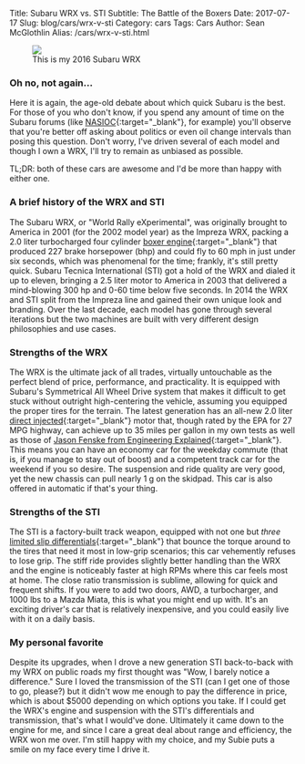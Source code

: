 Title: Subaru WRX vs. STI
Subtitle: The Battle of the Boxers
Date: 2017-07-17
Slug: blog/cars/wrx-v-sti
Category: cars
Tags: Cars
Author: Sean McGlothlin
Alias: /cars/wrx-v-sti.html

<figure class="image-center">
  <img src="/images/16wrx.jpg">
  <figcaption>This is my 2016 Subaru WRX</figcaption>
</figure>

### Oh no, not again...

Here it is again, the age-old debate about which quick Subaru is the best. For those of you who don't know, if you spend any amount of time on the Subaru forums (like [NASIOC](https://forums.nasioc.com/forums/){:target="\_blank"}, for example) you'll observe that you're better off asking about politics or even oil change intervals than posing this question. Don't worry, I've driven several of each model and though I own a WRX, I'll try to remain as unbiased as possible.

TL;DR: both of these cars are awesome and I'd be more than happy with either one.

### A brief history of the WRX and STI

The Subaru WRX, or "World Rally eXperimental", was originally brought to America in 2001 (for the 2002 model year) as the Impreza WRX, packing a 2.0 liter turbocharged four cylinder [boxer engine](https://en.wikipedia.org/wiki/Flat_engine){:target="\_blank"} that produced 227 brake horsepower (bhp) and could fly to 60 mph in just under six seconds, which was phenomenal for the time; frankly, it's still pretty quick. Subaru Tecnica International (STI) got a hold of the WRX and dialed it up to eleven, bringing a 2.5 liter motor to America in 2003 that delivered a mind-blowing 300 hp and 0-60 time below five seconds. In 2014 the WRX and STI split from the Impreza line and gained their own unique look and branding. Over the last decade, each model has gone through several iterations but the two machines are built with very different design philosophies and use cases.

### Strengths of the WRX

The WRX is the ultimate jack of all trades, virtually untouchable as the perfect blend of price, performance, and practicality. It is equipped with Subaru's Symmetrical All Wheel Drive system that makes it difficult to get stuck without outright high-centering the vehicle, assuming you equipped the proper tires for the terrain. The latest generation has an all-new 2.0 liter [direct injected](https://en.wikipedia.org/wiki/Gasoline_direct_injection){:target="\_blank"} motor that, though rated by the EPA for 27 MPG highway, can achieve up to 35 miles per gallon in my own tests as well as those of [Jason Fenske from Engineering Explained](https://www.youtube.com/watch?v=dVruWDgtTPg){:target="\_blank"}. This means you can have an economy car for the weekday commute (that is, if you manage to stay out of boost) and a competent track car for the weekend if you so desire. The suspension and ride quality are very good, yet the new chassis can pull nearly 1 g on the skidpad. This car is also offered in automatic if that's your thing.

### Strengths of the STI

The STI is a factory-built track weapon, equipped with not one but *three* [limited slip differentials](https://en.wikipedia.org/wiki/Limited-slip_differential){:target="\_blank"} that bounce the torque around to the tires that need it most in low-grip scenarios; this car vehemently refuses to lose grip. The stiff ride provides slightly better handling than the WRX and the engine is noticeably faster at high RPMs where this car feels most at home. The close ratio transmission is sublime, allowing for quick and frequent shifts. If you were to add two doors, AWD, a turbocharger, and 1000 lbs to a Mazda Miata, this is what you might end up with. It's an exciting driver's car that is relatively inexpensive, and you could easily live with it on a daily basis.

### My personal favorite

 Despite its upgrades, when I drove a new generation STI back-to-back with my WRX on public roads my first thought was "Wow, I barely notice a difference." Sure I loved the transmission of the STI (can I get one of those to go, please?) but it didn't wow me enough to pay the difference in price, which is about $5000 depending on which options you take. If I could get the WRX's engine and suspension with the STI's differentials and transmission, that's what I would've done. Ultimately it came down to the engine for me, and since I care a great deal about range and efficiency, the WRX won me over. I'm still happy with my choice, and my Subie puts a smile on my face every time I drive it.